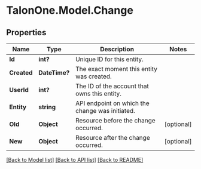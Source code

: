 # TalonOne.Model.Change
## Properties

Name | Type | Description | Notes
------------ | ------------- | ------------- | -------------
**Id** | **int?** | Unique ID for this entity. | 
**Created** | **DateTime?** | The exact moment this entity was created. | 
**UserId** | **int?** | The ID of the account that owns this entity. | 
**Entity** | **string** | API endpoint on which the change was initiated. | 
**Old** | **Object** | Resource before the change occurred. | [optional] 
**New** | **Object** | Resource after the change occurred. | [optional] 

[[Back to Model list]](../README.md#documentation-for-models) [[Back to API list]](../README.md#documentation-for-api-endpoints) [[Back to README]](../README.md)

